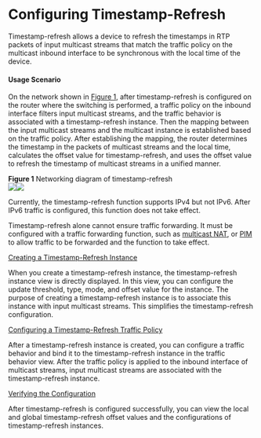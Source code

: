 Configuring Timestamp-Refresh
=============================

Timestamp-refresh allows a device to refresh the timestamps in RTP packets of input multicast streams that match the traffic policy on the multicast inbound interface to be synchronous with the local time of the device.

#### Usage Scenario

On the network shown in [Figure 1](#EN-US_TASK_0000001461116933__fig1815510644719), after timestamp-refresh is configured on the router where the switching is performed, a traffic policy on the inbound interface filters input multicast streams, and the traffic behavior is associated with a timestamp-refresh instance. Then the mapping between the input multicast streams and the multicast instance is established based on the traffic policy. After establishing the mapping, the router determines the timestamp in the packets of multicast streams and the local time, calculates the offset value for timestamp-refresh, and uses the offset value to refresh the timestamp of multicast streams in a unified manner.

**Figure 1** Networking diagram of timestamp-refresh  
![](figure/en-us_image_0000001445870710.png)![](../../../../public_sys-resources/note_3.0-en-us.png) 

Currently, the timestamp-refresh function supports IPv4 but not IPv6. After IPv6 traffic is configured, this function does not take effect.

Timestamp-refresh alone cannot ensure traffic forwarding. It must be configured with a traffic forwarding function, such as [multicast NAT](dc_ne_multicast_cfg_0005.html), or [PIM](../vrp/dc_vrp_multicast_cfg_0003.html) to allow traffic to be forwarded and the function to take effect.



[Creating a Timestamp-Refresh Instance](../../../../software/nev8r10_vrpv8r16/user/ne/dc_ne_timestamp_refresh_cfg_0003.html)

When you create a timestamp-refresh instance, the timestamp-refresh instance view is directly displayed. In this view, you can configure the update threshold, type, mode, and offset value for the instance. The purpose of creating a timestamp-refresh instance is to associate this instance with input multicast streams. This simplifies the timestamp-refresh configuration.

[Configuring a Timestamp-Refresh Traffic Policy](../../../../software/nev8r10_vrpv8r16/user/ne/dc_ne_timestamp_refresh_cfg_0004.html)

After a timestamp-refresh instance is created, you can configure a traffic behavior and bind it to the timestamp-refresh instance in the traffic behavior view. After the traffic policy is applied to the inbound interface of multicast streams, input multicast streams are associated with the timestamp-refresh instance.

[Verifying the Configuration](../../../../software/nev8r10_vrpv8r16/user/ne/dc_ne_timestamp_refresh_cfg_0005.html)

After timestamp-refresh is configured successfully, you can view the local and global timestamp-refresh offset values and the configurations of timestamp-refresh instances.